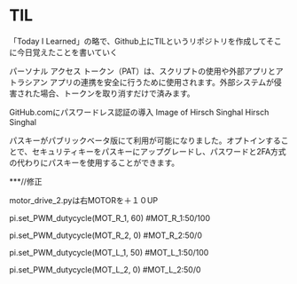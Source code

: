 # TIL
「Today I Learned」の略で、Github上にTILというリポジトリを作成してそこに今日覚えたことを書いていく

パーソナル アクセス トークン（PAT）は、スクリプトの使用や外部アプリとアトラシアン アプリの連携を安全に行うために使用されます。外部システムが侵害された場合、トークンを取り消すだけで済みます。﻿

GitHub.comにパスワードレス認証の導入
Image of Hirsch Singhal
Hirsch Singhal

パスキーがパブリックベータ版にて利用が可能になりました。オプトインすることで、セキュリティキーをパスキーにアップグレードし、パスワードと2FA方式の代わりにパスキーを使用することができます。


***//修正

motor_drive_2.pyは右MOTORを＋１０UP

pi.set_PWM_dutycycle(MOT_R_1, 60) #MOT_R_1:50/100

pi.set_PWM_dutycycle(MOT_R_2, 0) #MOT_R_2:50/0

pi.set_PWM_dutycycle(MOT_L_1, 50) #MOT_L_1:50/100

pi.set_PWM_dutycycle(MOT_L_2, 0) #MOT_L_2:50/0


